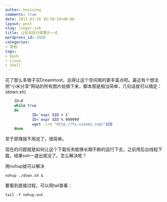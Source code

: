 ```yaml
---
author: hesicong
comments: true
date: 2011-01-26 10:59:24+00:00
layout: post
slug: longer-job
title: 让任务执行得更久一点
wordpress_id: 2920
categories:
- 其他
tags:
- bash
- Linux
- shell
---
```


花了那么多银子买Dreamhost，总得让这个空间用的更丰富点吧。最近有个想法把“小米分享”网站的所有图片给搞下来，脚本那是相当简单，几句话就可以搞定：(down.sh)

``` bash
    ID=0
    while true
    do
            ID=`expr $ID + 1`
            ID=`expr $ID % 999999`
            wget -crm "http://fx.xiaomi.com/"$ID
    done
```

至于原理就不用说了，很简单。

现在的问题就是如何让这个下载任务能够长期不断的运行下去，之前用后台线程下载，结果ssh一退出就没了。怎么解决呢？

用nohup就可以解决

```
nohup ./down.sh &
```

要看到直接过程，可以用tail查看：

```
tail -f nohup.out
```
